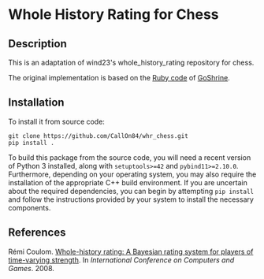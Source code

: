 Whole History Rating for Chess
====================

## Description

This is an adaptation of wind23's whole_history_rating repository for chess.

The original implementation is based on the [Ruby code](https://github.com/goshrine/whole_history_rating) of [GoShrine](http://goshrine.com).

## Installation

To install it from source code:

    git clone https://github.com/CallOn84/whr_chess.git
    pip install .

To build this package from the source code, you will need a recent version of Python 3 installed, along with `setuptools>=42` and `pybind11>=2.10.0`. Furthermore, depending on your operating system, you may also require the installation of the appropriate C++ build environment. If you are uncertain about the required dependencies, you can begin by attempting `pip install` and follow the instructions provided by your system to install the necessary components.

## References

Rémi Coulom. [Whole-history rating: A Bayesian rating system for players of time-varying strength](https://www.remi-coulom.fr/WHR/WHR.pdf). In _International Conference on Computers and Games_. 2008.
